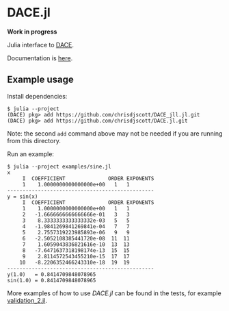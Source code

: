 # DACE.jl

**Work in progress**

Julia interface to [DACE](https://github.com/dacelib/dace).

Documentation is [here](https://chrisdjscott.github.io/DACE.jl/).

## Example usage

Install dependencies:

```
$ julia --project
(DACE) pkg> add https://github.com/chrisdjscott/DACE_jll.jl.git
(DACE) pkg> add https://github.com/chrisdjscott/DACE.jl.git
```

Note: the second `add` command above may not be needed if you are
running from this directory.

Run an example:

```
$ julia --project examples/sine.jl
x
     I  COEFFICIENT              ORDER EXPONENTS
     1    1.0000000000000000e+00   1   1
------------------------------------------------
y = sin(x)
     I  COEFFICIENT              ORDER EXPONENTS
     1    1.0000000000000000e+00   1   1
     2   -1.6666666666666666e-01   3   3
     3    8.3333333333333332e-03   5   5
     4   -1.9841269841269841e-04   7   7
     5    2.7557319223985893e-06   9   9
     6   -2.5052108385441720e-08  11  11
     7    1.6059043836821616e-10  13  13
     8   -7.6471637318198174e-13  15  15
     9    2.8114572543455210e-15  17  17
    10   -8.2206352466243310e-18  19  19
------------------------------------------------
y(1.0)   = 0.8414709848078965
sin(1.0) = 0.8414709848078965
```

More examples of how to use *DACE.jl* can be found in the tests, for example [validation_2.jl](test/validation_2.jl).

